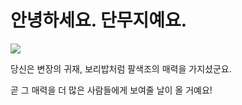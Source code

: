 <html>
  <head>
    <h1> 안녕하세요. 단무지예요.</h1>
  </head>
  <body>
    <img src=https://user-images.githubusercontent.com/99781703/154199877-86f80f77-e7fe-480d-a891-d5ae1f6df848.jpg) />
    <p> 당신은 변장의 귀재, 보리밥처럼 팔색조의 매력을 가지셨군요.</p>
    <p>곧 그 매력을 더 많은 사람들에게 보여줄 날이 올 거예요!</p>
  </body>
 </html>
